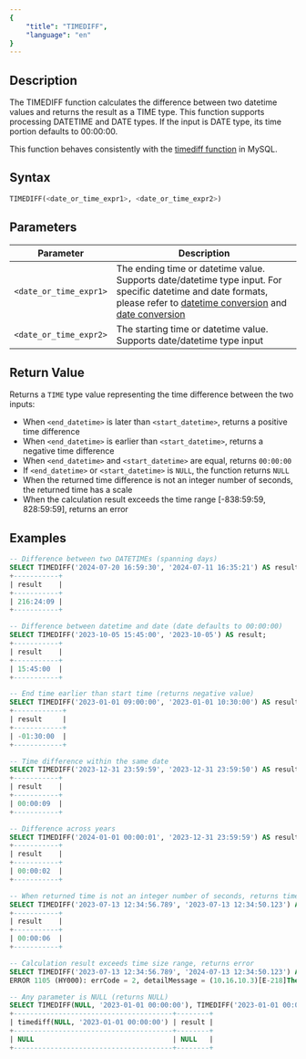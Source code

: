 ```yaml
---
{
    "title": "TIMEDIFF",
    "language": "en"
}
---
```


## Description

The TIMEDIFF function calculates the difference between two datetime values and returns the result as a TIME type. This function supports processing DATETIME and DATE types. If the input is DATE type, its time portion defaults to 00:00:00.

This function behaves consistently with the [timediff function](https://dev.mysql.com/doc/refman/8.4/en/date-and-time-functions.html#function_timediff) in MySQL.

## Syntax

```sql
TIMEDIFF(<date_or_time_expr1>, <date_or_time_expr2>)
```

## Parameters

| Parameter              | Description                                                                                                                                                                                                                                                              |
|------------------------|--------------------------------------------------------------------------------------------------------------------------------------------------------------------------------------------------------------------------------------------------------------------------|
| `<date_or_time_expr1>` | The ending time or datetime value. Supports date/datetime type input. For specific datetime and date formats, please refer to [datetime conversion](../../../../../docs/sql-manual/basic-element/sql-data-types/conversion/datetime-conversion) and [date conversion](../../../../../docs/sql-manual/basic-element/sql-data-types/conversion/date-conversion) |
| `<date_or_time_expr2>` | The starting time or datetime value. Supports date/datetime type input                                                                                                                                                                                                  |

## Return Value

Returns a `TIME` type value representing the time difference between the two inputs:
- When `<end_datetime>` is later than `<start_datetime>`, returns a positive time difference
- When `<end_datetime>` is earlier than `<start_datetime>`, returns a negative time difference
- When `<end_datetime>` and `<start_datetime>` are equal, returns `00:00:00`
- If `<end_datetime>` or `<start_datetime>` is `NULL`, the function returns `NULL`
- When the returned time difference is not an integer number of seconds, the returned time has a scale
- When the calculation result exceeds the time range [-838:59:59, 828:59:59], returns an error

## Examples

```sql
-- Difference between two DATETIMEs (spanning days)
SELECT TIMEDIFF('2024-07-20 16:59:30', '2024-07-11 16:35:21') AS result;
+-----------+
| result    |
+-----------+
| 216:24:09 |
+-----------+

-- Difference between datetime and date (date defaults to 00:00:00)
SELECT TIMEDIFF('2023-10-05 15:45:00', '2023-10-05') AS result;
+-----------+
| result    |
+-----------+
| 15:45:00  |
+-----------+

-- End time earlier than start time (returns negative value)
SELECT TIMEDIFF('2023-01-01 09:00:00', '2023-01-01 10:30:00') AS result;
+------------+
| result     |
+------------+
| -01:30:00  |
+------------+

-- Time difference within the same date
SELECT TIMEDIFF('2023-12-31 23:59:59', '2023-12-31 23:59:50') AS result;
+-----------+
| result    |
+-----------+
| 00:00:09  |
+-----------+

-- Difference across years
SELECT TIMEDIFF('2024-01-01 00:00:01', '2023-12-31 23:59:59') AS result;
+-----------+
| result    |
+-----------+
| 00:00:02  |
+-----------+

-- When returned time is not an integer number of seconds, returns time with scale
SELECT TIMEDIFF('2023-07-13 12:34:56.789', '2023-07-13 12:34:50.123') AS result;
+-----------+
| result    |
+-----------+
| 00:00:06  |
+-----------+

-- Calculation result exceeds time size range, returns error
SELECT TIMEDIFF('2023-07-13 12:34:56.789', '2024-07-13 12:34:50.123') AS result;
ERROR 1105 (HY000): errCode = 2, detailMessage = (10.16.10.3)[E-218]The function timediff result of 2023-07-13 12:34:56.789000, 2024-07-13 12:34:50.123000 is out of range

-- Any parameter is NULL (returns NULL)
SELECT TIMEDIFF(NULL, '2023-01-01 00:00:00'), TIMEDIFF('2023-01-01 00:00:00', NULL) AS result;
+---------------------------------------+--------+
| timediff(NULL, '2023-01-01 00:00:00') | result |
+---------------------------------------+--------+
| NULL                                  | NULL   |
+---------------------------------------+--------+
```
